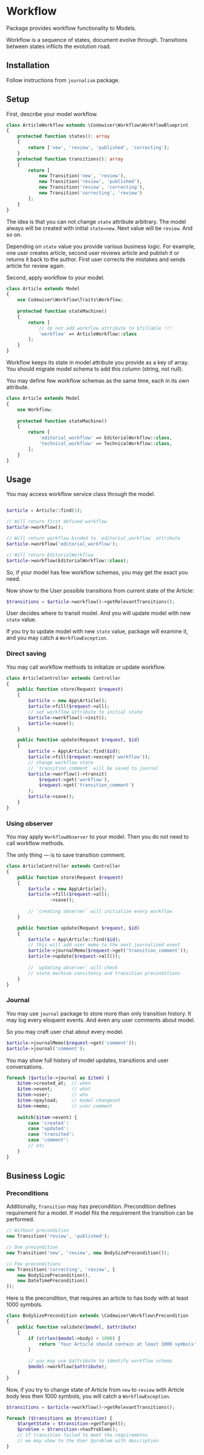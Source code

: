 # Workflow

Package provides workflow functionality to Models.

Workflow is a sequence of states, document evolve through. 
Transitions between states inflicts the evolution road.

## Installation

Follow instructions from `journalism` package.

## Setup

First, describe your model workflow.

```php
class ArticleWorkflow extends \Codewiser\Workflow\WorkflowBlueprint
{
    protected function states(): array
    {
        return ['new', 'review', 'published', 'correcting'];
    }
    protected function transitions(): array
    {
        return [
            new Transition('new', 'review'),
            new Transition('review', 'published'),
            new Transition('review', 'correcting'),
            new Transition('correcting', 'review')
        ];
    }
}
```

The idea is that you can not change `state` attribute arbitrary.
The model always will be created with initial `state=new`.
Next value will be `review`. And so on.

Depending on `state` value you provide various business logic.
For example, one user creates article, 
second user reviews article 
and publish it or returns it back to the author.
First user corrects the mistakes and sends article for review again.

Second, apply workflow to your model.

```php
class Article extends Model
{
    use Codewiser\Workflow\Traits\Workflow;
    
    protected function stateMachine()
    {
        return [
            // do not add workflow attribute to $fillable !!!
            'workflow' => ArticleWorkflow::class
        ];
    }
}
```

Workflow keeps its state in model attribute you provide as a key of array.
You should migrate model schema to add this column (string, not null).

You may define few workflow schemas as the same time, each in its own attribute.

```php
class Article extends Model
{
    use Workflow;
    
    protected function stateMachine()
    {
        return [
            'editorial_workflow' => EditorialWorkflow::class,
            'technical_workflow' => TechnicalWorkflow::class,
        ];
    }
}
```

## Usage

You may access workflow service class through the model.

```php

$article = Article::find(1);

// Will return first defined workflow
$article->workflow(); 

// Will return workflow binded to `editorial_workflow` attribute
$article->workflow('editorial_workflow'); 

// Will return EditorialWorkflow
$article->workflow(EditorialWorkflow::class); 

```

So, if your model has few workflow schemas, you may get the exact you need. 

Now show to the User possible transitions from current state of the Article:

```php
$transitions = $article->workflow()->getRelevantTransitions();
```

User decides where to transit model. And you will update model with new `state` value.

If you try to update model with new `state` value, 
package will examine it, 
and you may catch a `WorkflowException`.

### Direct saving

You may call workflow methods to initialize or update workflow.

```php
class ArticleController extends Controller
{
    public function store(Request $request)
    {
        $article = new App\Article();
        $article->fill($request->all);
        // set workflow attribute to initial state
        $article->workflow()->init();
        $article->save();
    }

    public function update(Request $request, $id)
    {
        $article = App\Article::find($id);
        $article->fill($request->except('workflow'));
        // change workflow state 
        // `transition_comment` will be saved to journal
        $article->worflow()->transit(
            $request->get('workflow'), 
            $request->get('transition_comment')
        );
        $article->save();
    }
}
```

### Using observer

You may apply `WorkflowObserver` to your model. 
Then you do not need to call workflow methods.

The only thing — is to save transition comment.

```php
class ArticleController extends Controller
{
    public function store(Request $request)
    {
        $article = new App\Article();
        $article->fill($request->all);
                ->save();
        
        // `creating observer` will initialize every workflow
    }

    public function update(Request $request, $id)
    {
        $article = App\Article::find($id);
        // this will add user memo to the next journalized event
        $article->journalMemo($request->get('transition_comment'));
        $article->update($request->all());
    
        // `updating observer` will check 
        // state machine consitency and transition preconditions 
    }
}
```

### Journal

You may use `journal` package to store more than only transition history.
It may log every eloquent events. And even any user comments about model.

So you may craft user chat about every model.

```php
$article->journalMemo($request->get('comment'));
$article->journal('comment');
```

You may show full history of model updates, transitions and user conversations.

```php
foreach ($article->journal as $item) {
    $item->created_at;  // when
    $item->event;       // what
    $item->user;        // who
    $item->payload;     // model changeset
    $item->memo;        // user comment
    
    switch($item->event) {
        case 'created':
        case 'updated':
        case 'transited':
        case 'comment':
        // etc
    }
}

```

## Business Logic

### Preconditions

Additionally, `Transition` may has precondition. 
Precondition defines requirement for a model. If model fits the requirement the transition can be performed.

```php
// Without precondition
new Transition('review', 'published');

// One precondition
new Transition('new', 'review', new BodySizePrecondition());

// Few preconditions 
new Transition('correcting', 'review', [
    new BodySizePrecondition(),
    new DateTimePrecondition()
]); 
```

Here is the precondition, that requires an article to has body with at least 1000 symbols.

```php
class BodySizePrecondition extends \Codewiser\Workflow\Precondition
{
    public function validate($model, $attribute)
    {
        if (strlen($model->body) < 1000) {
            return 'Your Article should contain at least 1000 symbols';
        }
        
        // you may use $attribute to identify workflow schema
        $model->workflow($attribute);
    }
}
```

Now, if you try to change state of Article from `new` to `review` 
with Article body less then 1000 symbols, you will catch a `WorkflowException`.

```php
$transitions = $article->workflow()->getRelevantTransitions();

foreach ($transitions as $transition) {
    $targetState = $transition->getTarget();
    $problem = $transition->hasProblem(); 
    // If transition failed to meet the requiremetns 
    // we may show to the User $problem with description
}

```
